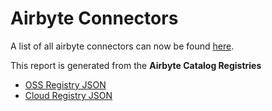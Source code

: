 # Airbyte Connectors

A list of all airbyte connectors can now be found [here](https://connectors.airbyte.com/files/generated_reports/connector_registry_report.html).

This report is generated from the **Airbyte Catalog Registries**
* [OSS Registry JSON](https://connectors.airbyte.com/files/registries/v0/oss_registry.json)
* [Cloud Registry JSON](https://connectors.airbyte.com/files/registries/v0/cloud_registry.json)